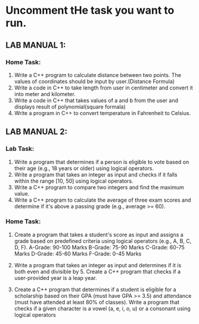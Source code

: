 # Uncomment tHe task you want to run. 
## LAB MANUAL 1: 
### Home Task:

1. Write a C++ program to calculate distance between two points. The values of coordinates should be input by user.(Distance Formula)
2. Write a code in C++ to take length from user in centimeter and convert it into meter and kilometer.
3. Write a code in C++ that takes values of a and b from the user and displays result of polynomial(square formala)
4. Write a program in C++ to convert temperature in Fahrenheit to Celsius.
## LAB MANUAL 2: 
### Lab Task:

1. Write a program that determines if a person is eligible to vote based on their age (e.g., 18 years or older) using logical operators.
2. Write a program that takes an integer as input and checks if it falls within the range [10, 50] using logical operators.
3. Write a C++ program to compare two integers and find the maximum value.
4. Write a C++ program to calculate the average of three exam scores and determine if it's above a passing grade (e.g., average >= 60).
### Home Task:

1. Create a program that takes a student's score as input and assigns a grade based on predefined criteria using logical operators (e.g., A, B, C, D, F). A-Grade: 90-100 Marks B-Grade: 75-90 Marks C-Grade: 60-75 Marks D-Grade: 45-60 Marks F-Grade: 0-45 Marks
2. Write a program that takes an integer as input and determines if it is both even and divisible by 5.
Create a C++ program that checks if a user-provided year is a leap year.

3. Create a C++ program that determines if a student is eligible for a scholarship based on their GPA (must have GPA >= 3.5) and attendance (must have attended at least 80% of classes).
Write a program that checks if a given character is a vowel (a, e, i, o, u) or a consonant using logical operators
